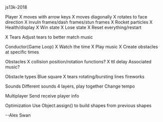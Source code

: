 js13k-2018

Player
X moves with arrow keys
X moves diagonally
X rotates to face direction
X invuln frames/dash frames/stun frames
X Rocket particles
X Health/display
X Win state
X Lose state
X Reset everything/restart

X Tears
Adjust tears to better match music

Conductor(Game Loop)
X Watch the time
X Play music
X Create obstacles at specific times

Obstacles
X collision
position/rotation functions?
X ttl
delay
Associated music?

Obstacle types
Blue square
X tears
rotating/bursting lines
fireworks

Sounds
Different sounds
4 layers, play together
Change tempo

Multiplayer
Send receive player info

Optimization
Use Object.assign() to build shapes from previous shapes


--Alex Swan